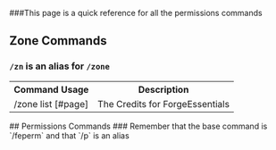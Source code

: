 ###This page is a quick reference for all the permissions commands

## Zone Commands
### `/zn` is an alias for `/zone`
<table>
	<tr>
		<th>Command Usage</th>
		<th>Description</th>
	</tr>
	<tr>
		<td>/zone list [#page]</td>
		<td>The Credits for ForgeEssentials</td>
	</tr>
</table>
## Permissions Commands
### Remember that the base command is `/feperm` and that `/p` is an alias